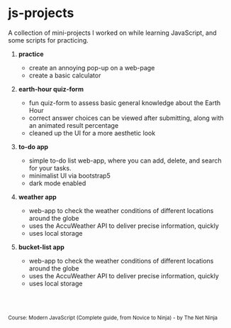# js-projects #

A collection of mini-projects I worked on while learning JavaScript, and some scripts for practicing.

1. **practice**
    
    - create an annoying pop-up on a web-page
    - create a basic calculator
    
2. **earth-hour quiz-form**

    - fun quiz-form to assess basic general knowledge about the Earth Hour
    - correct answer choices can be viewed after submitting, along with an animated result percentage
    - cleaned up the UI for a more aesthetic look

3. **to-do app**

    - simple to-do list web-app, where you can add, delete, and search for your tasks.
    - minimalist UI via bootstrap5
    - dark mode enabled
  
4. **weather app**

    - web-app to check the weather conditions of different locations around the globe
    - uses the AccuWeather API to deliver precise information, quickly
    - uses local storage
 
5. **bucket-list app**

    - web-app to check the weather conditions of different locations around the globe
    - uses the AccuWeather API to deliver precise information, quickly
    - uses local storage

<br/><br/>

<sup> Course: Modern JavaScript (Complete guide, from Novice to Ninja) - by The Net Ninja </sup>
